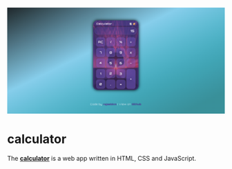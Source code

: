 <p align="center">
  <a href="https://github.com/rajeebkm/calculator" target="_blank">
    <img src="/assets/dem.png" width="620">
  </a>
</p>

# calculator  
The **[calculator](https://github.com/rajeebkm/calculator)** is a web app written in HTML, CSS and JavaScript.  
